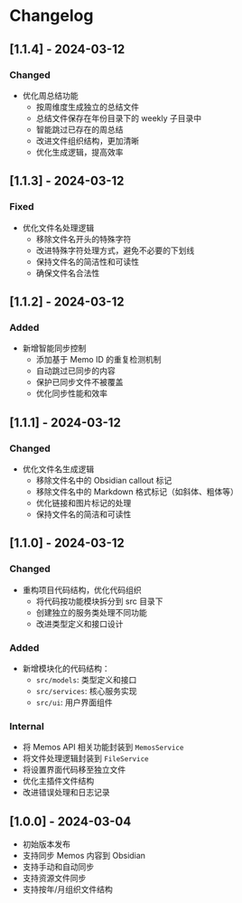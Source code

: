 # Changelog

## [1.1.4] - 2024-03-12

### Changed
- 优化周总结功能
  - 按周维度生成独立的总结文件
  - 总结文件保存在年份目录下的 weekly 子目录中
  - 智能跳过已存在的周总结
  - 改进文件组织结构，更加清晰
  - 优化生成逻辑，提高效率

## [1.1.3] - 2024-03-12

### Fixed
- 优化文件名处理逻辑
  - 移除文件名开头的特殊字符
  - 改进特殊字符处理方式，避免不必要的下划线
  - 保持文件名的简洁性和可读性
  - 确保文件名合法性

## [1.1.2] - 2024-03-12

### Added
- 新增智能同步控制
  - 添加基于 Memo ID 的重复检测机制
  - 自动跳过已同步的内容
  - 保护已同步文件不被覆盖
  - 优化同步性能和效率

## [1.1.1] - 2024-03-12

### Changed
- 优化文件名生成逻辑
  - 移除文件名中的 Obsidian callout 标记
  - 移除文件名中的 Markdown 格式标记（如斜体、粗体等）
  - 优化链接和图片标记的处理
  - 保持文件名的简洁和可读性

## [1.1.0] - 2024-03-12

### Changed
- 重构项目代码结构，优化代码组织
  - 将代码按功能模块拆分到 src 目录下
  - 创建独立的服务类处理不同功能
  - 改进类型定义和接口设计

### Added
- 新增模块化的代码结构：
  - `src/models`: 类型定义和接口
  - `src/services`: 核心服务实现
  - `src/ui`: 用户界面组件

### Internal
- 将 Memos API 相关功能封装到 `MemosService`
- 将文件处理逻辑封装到 `FileService`
- 将设置界面代码移至独立文件
- 优化主插件文件结构
- 改进错误处理和日志记录

## [1.0.0] - 2024-03-04
- 初始版本发布
- 支持同步 Memos 内容到 Obsidian
- 支持手动和自动同步
- 支持资源文件同步
- 支持按年/月组织文件结构 